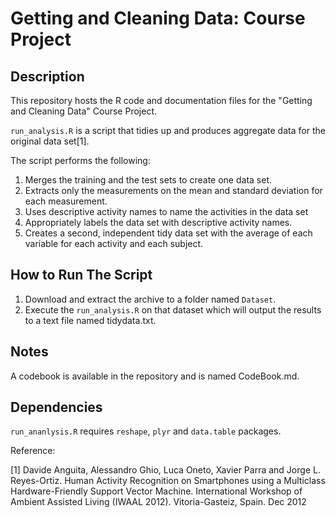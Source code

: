 # Getting and Cleaning Data: Course Project

## Description
This repository hosts the R code and documentation files for the "Getting and Cleaning Data" Course Project.

```run_analysis.R``` is a script that tidies up and produces aggregate data for the original data set[1].

The script performs the following:

1. Merges the training and the test sets to create one data set.
2. Extracts only the measurements on the mean and standard deviation for each measurement.
3. Uses descriptive activity names to name the activities in the data set
4. Appropriately labels the data set with descriptive activity names.
5. Creates a second, independent tidy data set with the average of each variable for each activity and each subject.

## How to Run The Script

1. Download and extract the archive to a folder named ```Dataset```.
2. Execute the ```run_analysis.R``` on that dataset which will output the results to a text file named tidydata.txt.

## Notes

A codebook is available in the repository and is named CodeBook.md.


## Dependencies
```run_ananlysis.R``` requires ```reshape```, ```plyr``` and ```data.table``` packages.


Reference:

[1] Davide Anguita, Alessandro Ghio, Luca Oneto, Xavier Parra and Jorge L. Reyes-Ortiz. Human Activity Recognition on Smartphones using a Multiclass Hardware-Friendly Support Vector Machine. International Workshop of Ambient Assisted Living (IWAAL 2012). Vitoria-Gasteiz, Spain. Dec 2012